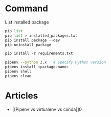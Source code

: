 # Command
List installed package
```python
pip list
pip list > installed_packages.txt
pip install package --dev
pip uninstall package

pip install -r requirements.txt
```

```sh
pipenv --python 3.x   # Specify Python version
pipenv install <package-name>
pipenv shell
pipenv clean
```
# Articles
- [[Pipenv vs virtualenv vs conda]]0